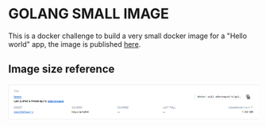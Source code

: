 # **GOLANG SMALL IMAGE**

This is a docker challenge to build a very small docker image for a "Hello world" app, the image is published [here](https://hub.docker.com/r/adannogueira/golang-small_hello).

## Image size reference

![Reference](./image.png)
